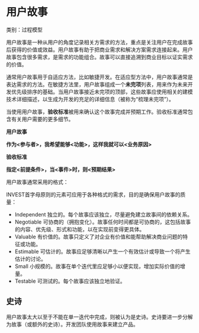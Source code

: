 # 用户故事

类别：过程模型

用户故事是一种从用户的角度记录相关方需求的方法，重点是关注用户在完成故事后获得的价值或效益。用户故事有助于把商业需求和解决方案需求连接起来。用户故事包含很多需求，是需求的功能组合。故事可以直接追溯到商业目标以证实需求的价值。

通常用户故事用于自适应方法，比如敏捷开发。在适应型方法中，用户故事通常是表达需求的方法。在敏捷方法里，用户故事组成一个**未完项**列表，用来作为未来开发优先级排序的基础。当用户故事接近未完项的顶部，这些故事应使用相关的建模技术详细描述，以生成为开发的充足的详细信息（被称为“梳理未完项”）。

当使用用户故事，**验收标准**被用来确认这个故事完成并预期工作。验收标准通常包含有关用户需要的更多细节。

**用户故事**

**作为<参与者>，我希望能够<功能>，这样我就可以<业务原因>**

**验收标准**

**指定<前提条件>，当<事件>时，则<预期结果>**

用户故事通常采用的格式：

INVEST首字母原则的元素可应用于各种格式的需求，目的是确保用户故事的质量：

* Independent 独立的。每个故事应该独立，尽量避免建立故事间的依赖关系。
* Negotiable 可协商的（拥抱变化）。故事任何时间都是可协商的，这包括故事的内容、优先级、形式和功能，以在实现前变得更具体。
* Valuable 有价值的。故事只定义了对企业有价值和能帮助解决商业问题的特征或功能。
* Estimable 可估计的。故事应足够清晰以产生一个有效估计或导致一个将产生估计的讨论。
* Small 小规模的。故事在单个迭代里应足够小以便实现，增加实际价值的增量。
* Testable 可测试的。每个故事应该独立地验证。

## 史诗

用户故事太大以至于不能在单一迭代中完成，则被认为是史诗。史诗要进一步分解为故事（或额外的史诗）。开发团队使用故事来建立产品。
